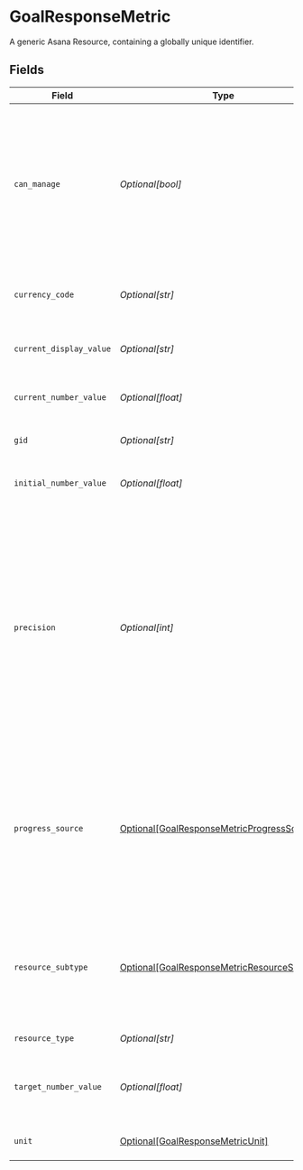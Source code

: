 # GoalResponseMetric

A generic Asana Resource, containing a globally unique identifier.


## Fields

| Field                                                                                                                                                                                                                                                                                                                                                                                                                             | Type                                                                                                                                                                                                                                                                                                                                                                                                                              | Required                                                                                                                                                                                                                                                                                                                                                                                                                          | Description                                                                                                                                                                                                                                                                                                                                                                                                                       | Example                                                                                                                                                                                                                                                                                                                                                                                                                           |
| --------------------------------------------------------------------------------------------------------------------------------------------------------------------------------------------------------------------------------------------------------------------------------------------------------------------------------------------------------------------------------------------------------------------------------- | --------------------------------------------------------------------------------------------------------------------------------------------------------------------------------------------------------------------------------------------------------------------------------------------------------------------------------------------------------------------------------------------------------------------------------- | --------------------------------------------------------------------------------------------------------------------------------------------------------------------------------------------------------------------------------------------------------------------------------------------------------------------------------------------------------------------------------------------------------------------------------- | --------------------------------------------------------------------------------------------------------------------------------------------------------------------------------------------------------------------------------------------------------------------------------------------------------------------------------------------------------------------------------------------------------------------------------- | --------------------------------------------------------------------------------------------------------------------------------------------------------------------------------------------------------------------------------------------------------------------------------------------------------------------------------------------------------------------------------------------------------------------------------- |
| `can_manage`                                                                                                                                                                                                                                                                                                                                                                                                                      | *Optional[bool]*                                                                                                                                                                                                                                                                                                                                                                                                                  | :heavy_minus_sign:                                                                                                                                                                                                                                                                                                                                                                                                                | *Conditional*. Only relevant for `progress_source` of type `external`. This boolean indicates whether the requester has the ability to update the current value of this metric. This returns `true` if the external metric was created by the requester, `false` otherwise.                                                                                                                                                       | true                                                                                                                                                                                                                                                                                                                                                                                                                              |
| `currency_code`                                                                                                                                                                                                                                                                                                                                                                                                                   | *Optional[str]*                                                                                                                                                                                                                                                                                                                                                                                                                   | :heavy_minus_sign:                                                                                                                                                                                                                                                                                                                                                                                                                | ISO 4217 currency code to format this custom field. This will be null if the `unit` is not `currency`.                                                                                                                                                                                                                                                                                                                            | EUR                                                                                                                                                                                                                                                                                                                                                                                                                               |
| `current_display_value`                                                                                                                                                                                                                                                                                                                                                                                                           | *Optional[str]*                                                                                                                                                                                                                                                                                                                                                                                                                   | :heavy_minus_sign:                                                                                                                                                                                                                                                                                                                                                                                                                | This string is the current value of a goal metric of type string.                                                                                                                                                                                                                                                                                                                                                                 | 8.12                                                                                                                                                                                                                                                                                                                                                                                                                              |
| `current_number_value`                                                                                                                                                                                                                                                                                                                                                                                                            | *Optional[float]*                                                                                                                                                                                                                                                                                                                                                                                                                 | :heavy_minus_sign:                                                                                                                                                                                                                                                                                                                                                                                                                | This number is the current value of a goal metric of type number.                                                                                                                                                                                                                                                                                                                                                                 | 8.12                                                                                                                                                                                                                                                                                                                                                                                                                              |
| `gid`                                                                                                                                                                                                                                                                                                                                                                                                                             | *Optional[str]*                                                                                                                                                                                                                                                                                                                                                                                                                   | :heavy_minus_sign:                                                                                                                                                                                                                                                                                                                                                                                                                | Globally unique identifier of the resource, as a string.                                                                                                                                                                                                                                                                                                                                                                          | 12345                                                                                                                                                                                                                                                                                                                                                                                                                             |
| `initial_number_value`                                                                                                                                                                                                                                                                                                                                                                                                            | *Optional[float]*                                                                                                                                                                                                                                                                                                                                                                                                                 | :heavy_minus_sign:                                                                                                                                                                                                                                                                                                                                                                                                                | This number is the start value of a goal metric of type number.                                                                                                                                                                                                                                                                                                                                                                   | 5.2                                                                                                                                                                                                                                                                                                                                                                                                                               |
| `precision`                                                                                                                                                                                                                                                                                                                                                                                                                       | *Optional[int]*                                                                                                                                                                                                                                                                                                                                                                                                                   | :heavy_minus_sign:                                                                                                                                                                                                                                                                                                                                                                                                                | *Conditional*. Only relevant for goal metrics of type ‘Number’. This field dictates the number of places after the decimal to round to, i.e. 0 is integer values, 1 rounds to the nearest tenth, and so on. Must be between 0 and 6, inclusive.<br/>For percentage format, this may be unintuitive, as a value of 0.25 has a precision of 0, while a value of 0.251 has a precision of 1. This is due to 0.25 being displayed as 25%. | 2                                                                                                                                                                                                                                                                                                                                                                                                                                 |
| `progress_source`                                                                                                                                                                                                                                                                                                                                                                                                                 | [Optional[GoalResponseMetricProgressSource]](../../models/shared/goalresponsemetricprogresssource.md)                                                                                                                                                                                                                                                                                                                             | :heavy_minus_sign:                                                                                                                                                                                                                                                                                                                                                                                                                | This field defines how the progress value of a goal metric is being calculated. A goal's progress can be provided manually by the user, calculated automatically from contributing subgoals or projects, or managed by an integration with an external data source, such as Salesforce.                                                                                                                                           | manual                                                                                                                                                                                                                                                                                                                                                                                                                            |
| `resource_subtype`                                                                                                                                                                                                                                                                                                                                                                                                                | [Optional[GoalResponseMetricResourceSubtype]](../../models/shared/goalresponsemetricresourcesubtype.md)                                                                                                                                                                                                                                                                                                                           | :heavy_minus_sign:                                                                                                                                                                                                                                                                                                                                                                                                                | The subtype of this resource. Different subtypes retain many of the same fields and behavior, but may render differently in Asana or represent resources with different semantic meaning.                                                                                                                                                                                                                                         | number                                                                                                                                                                                                                                                                                                                                                                                                                            |
| `resource_type`                                                                                                                                                                                                                                                                                                                                                                                                                   | *Optional[str]*                                                                                                                                                                                                                                                                                                                                                                                                                   | :heavy_minus_sign:                                                                                                                                                                                                                                                                                                                                                                                                                | The base type of this resource.                                                                                                                                                                                                                                                                                                                                                                                                   | task                                                                                                                                                                                                                                                                                                                                                                                                                              |
| `target_number_value`                                                                                                                                                                                                                                                                                                                                                                                                             | *Optional[float]*                                                                                                                                                                                                                                                                                                                                                                                                                 | :heavy_minus_sign:                                                                                                                                                                                                                                                                                                                                                                                                                | This number is the end value of a goal metric of type number. This number cannot equal `initial_number_value`.                                                                                                                                                                                                                                                                                                                    | 10.2                                                                                                                                                                                                                                                                                                                                                                                                                              |
| `unit`                                                                                                                                                                                                                                                                                                                                                                                                                            | [Optional[GoalResponseMetricUnit]](../../models/shared/goalresponsemetricunit.md)                                                                                                                                                                                                                                                                                                                                                 | :heavy_minus_sign:                                                                                                                                                                                                                                                                                                                                                                                                                | A supported unit of measure for the goal metric, or none.                                                                                                                                                                                                                                                                                                                                                                         |                                                                                                                                                                                                                                                                                                                                                                                                                                   |